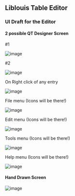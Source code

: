 ## Liblouis Table Editor

### UI Draft for the Editor

#### 2 possible QT Designer Screen 

#1

<img alt="image" src="https://github.com/jriyyya/Liblouis-Table-Editor/assets/96080203/703804b6-4572-4ceb-a552-6974572685eb">

#2

![image](https://github.com/jriyyya/Liblouis-Table-Editor/assets/96080203/56689cff-ce3b-486d-a850-71dc3fbc05f9)


On Right click of any entry

![image](https://github.com/jriyyya/Liblouis-Table-Editor/assets/96080203/284fff3c-297b-45c7-ae95-97a949628940)

File menu (Icons will be there!)

![image](https://github.com/jriyyya/Liblouis-Table-Editor/assets/96080203/6171102d-aecc-4420-ae3f-479535674252)

Edit menu (Icons will be there!)

![image](https://github.com/jriyyya/Liblouis-Table-Editor/assets/96080203/2c9a0089-afb9-4a61-a742-eae2bba66cb3)

Tools menu (Icons will be there!)

![image](https://github.com/jriyyya/Liblouis-Table-Editor/assets/96080203/a3a0eaee-9840-4417-935b-f785dfaaf67f)

Help menu (Icons will be there!)

![image](https://github.com/jriyyya/Liblouis-Table-Editor/assets/96080203/5c62870f-a025-4b15-b7f1-79d9106ce136)








#### Hand Drawn Screen
![image](https://github.com/jriyyya/Liblouis-Table-Editor/assets/96080203/41ebb17e-2558-426c-8915-4ac0882a38e4)
